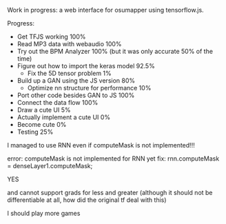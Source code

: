 Work in progress: a web interface for osumapper using tensorflow.js.

Progress:

- Get TFJS working                          100%
- Read MP3 data with webaudio               100%
- Try out the BPM Analyzer                  100% (but it was only accurate 50% of the time)
- Figure out how to import the keras model  92.5%
  - Fix the 5D tensor problem               1%
- Build up a GAN using the JS version       80%
  - Optimize nn structure for performance   10%
- Port other code besides GAN to JS         100%
- Connect the data flow                     100%
- Draw a cute UI                            5%
- Actually implement a cute UI              0%
- Become cute                               0%
- Testing                                   25%

I managed to use RNN even if computeMask is not implemented!!!

error: computeMask is not implemented for RNN yet
fix:   rnn.computeMask = denseLayer1.computeMask;

YES

and cannot support grads for less and greater
(although it should not be differentiable at all, how did the original tf deal with this)

I should play more games
